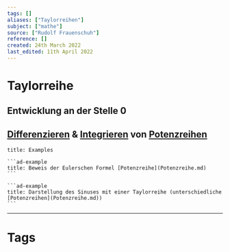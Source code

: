 ```yaml
---
tags: []
aliases: ["Taylorreihen"]
subject: ["mathe"]
source: ["Rudolf Frauenschuh"]
reference: []
created: 24th March 2022
last_edited: 11th April 2022
---
```


# Taylorreihe
## Entwicklung an der Stelle 0
## [Differenzieren](../mathe%20(3)/Differenzialrechnung.md) & [Integrieren](../mathe%20(3)/Integralrechnung.md) von [Potenzreihen](Potenzreihe.md)

````ad-example
title: Examples

```ad-example
title: Beweis der Eulerschen Formel [Potenzreihe](Potenzreihe.md)
```

```ad-example
title: Darstellung des Sinuses mit einer Taylorreihe (unterschiedliche [Potenzreihen](Potenzreihe.md))
```

````


---
# Tags